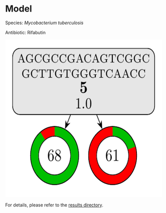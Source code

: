
# Model

Species: *Mycobacterium tuberculosis*

Antibiotic: Rifabutin

<a href="./model.pdf"><img src="./model.png" width=500 height=500 /></a>

For details, please refer to the [results directory](../../../../../results/cart_b/mycobacterium%20tuberculosis/rifabutin/repeat_4/).

